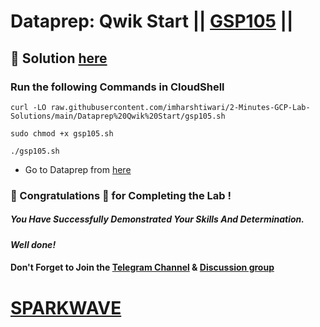# Dataprep: Qwik Start || [GSP105](https://www.cloudskillsboost.google/focuses/584?parent=catalog) ||

## 🔑 Solution [here](https://www.youtube.com/@sparkwave.01)

### Run the following Commands in CloudShell

```
curl -LO raw.githubusercontent.com/imharshtiwari/2-Minutes-GCP-Lab-Solutions/main/Dataprep%20Qwik%20Start/gsp105.sh

sudo chmod +x gsp105.sh

./gsp105.sh
```

* Go to Dataprep from [here](https://console.cloud.google.com/dataprep)

### 🐼 Congratulations 🎉 for Completing the Lab !

##### *You Have Successfully Demonstrated Your Skills And Determination.*

#### *Well done!*

#### Don't Forget to Join the [Telegram Channel](https://t.me/sparkwave.01) & [Discussion group](https://t.me/sparkwave.01chats)

# [SPARKWAVE](https://www.youtube.com/@sparkwave.01)
